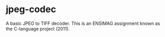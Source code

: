 # jpeg-codec

A basic JPEG to TIFF decoder. This is an ENSIMAG assignment known as the C-language project (2011).
